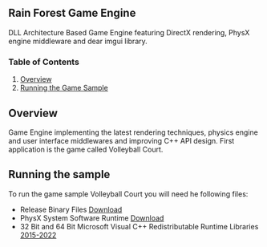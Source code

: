 ## Rain Forest Game Engine
DLL Architecture Based Game Engine featuring DirectX rendering, PhysX engine middleware and dear imgui library.

### Table of Contents
1. [Overview](#overview)
2. [Running the Game Sample](#runningthesample)

## Overview
Game Engine implementing the latest rendering techniques, physics engine and user interface middlewares and improving C++ API design. First application is the game called Volleyball Court.

## Running the sample
To run the game sample Volleyball Court you will need he following files:
- Release Binary Files [Download](https://drive.google.com/uc?export=download&id=1GipLfTqjZW19X8vN_AOpYbrD_UVsZlZc)
- PhysX System Software Runtime [Download](https://drive.google.com/uc?export=download&id=1Y0vqS_TezkXWJe3kOhiBYCA0j0bUbTM7)
- 32 Bit and 64 Bit Microsoft Visual C++ Redistributable Runtime Libraries [2015-2022](https://docs.microsoft.com/en-us/cpp/windows/latest-supported-vc-redist?view=msvc-170#visual-studio-2015-2017-2019-and-2022)
